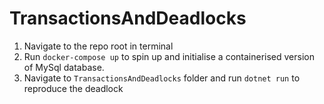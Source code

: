 # TransactionsAndDeadlocks

1. Navigate to the repo root in terminal
2. Run `docker-compose up` to spin up and initialise a containerised version of MySql database.
3. Navigate to `TransactionsAndDeadlocks` folder and run `dotnet run` to reproduce the deadlock
